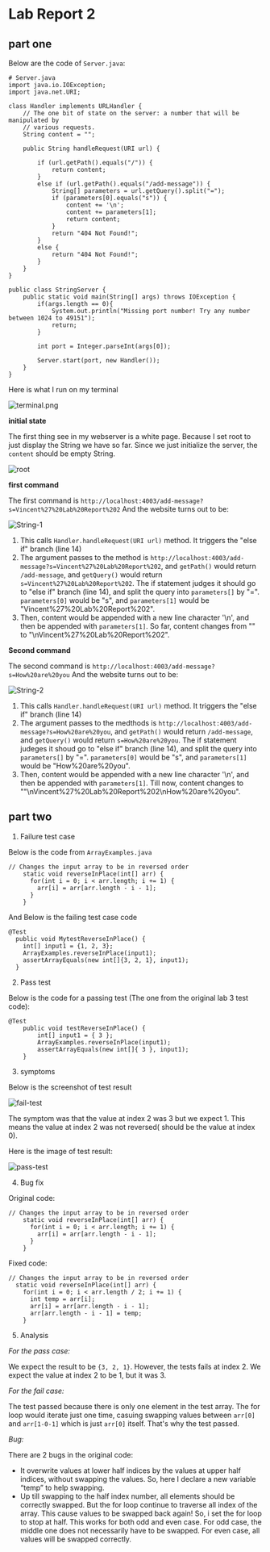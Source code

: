 # Lab Report 2
## part one
Below are the code of `Server.java`:
```
# Server.java
import java.io.IOException;
import java.net.URI;

class Handler implements URLHandler {
    // The one bit of state on the server: a number that will be manipulated by
    // various requests.
    String content = "";

    public String handleRequest(URI url) {

        if (url.getPath().equals("/")) {
            return content;
        }
        else if (url.getPath().equals("/add-message")) {
            String[] parameters = url.getQuery().split("=");
            if (parameters[0].equals("s")) {
                content += '\n';
                content += parameters[1];
                return content;
            }
            return "404 Not Found!";
        }
        else {
            return "404 Not Found!";
        }
    }
}

public class StringServer {
    public static void main(String[] args) throws IOException {
        if(args.length == 0){
            System.out.println("Missing port number! Try any number between 1024 to 49151");
            return;
        }

        int port = Integer.parseInt(args[0]);

        Server.start(port, new Handler());
    }
}
```
Here is what I run on my terminal

![terminal.png](/images/terminal.png)

**initial state**

The first thing see in my webserver is a white page. 
Because I set root to just display the String we have so far.
Since we just initialize the server, the `content` should be empty String.

![root](/images/root.png)

**first command**

The first command is `http://localhost:4003/add-message?s=Vincent%27%20Lab%20Report%202`
And the website turns out to be:

![String-1](/images/String-1.png)

1. This calls `Handler.handleRequest(URI url)` method. It triggers the "else if" branch (line 14)
2. The argument passes to the method is `http://localhost:4003/add-message?s=Vincent%27%20Lab%20Report%202`, and `getPath()` would return `/add-message`, and `getQuery()` would return `s=Vincent%27%20Lab%20Report%202`.
The if statement judges it should go to "else if" branch (line 14), and split the query into `parameters[]` by "=".
`parameters[0]` would be "s", and `parameters[1]` would be "Vincent%27%20Lab%20Report%202".
3. Then, content would be appended with a new line character '\n', and then be appended with `parameters[1]`.
So far, content changes from "" to "\nVincent%27%20Lab%20Report%202".

**Second command**

The second command is `http://localhost:4003/add-message?s=How%20are%20you`
And the website turns out to be:

![String-2](/images/String-2.png)

1. This calls `Handler.handleRequest(URI url)` method. It triggers the "else if" branch (line 14)
2. The argument passes to the medthods is `http://localhost:4003/add-message?s=How%20are%20you`, and `getPath()` would return `/add-message`, and `getQuery()` would return `s=How%20are%20you`.
The if statement judeges it shoud go to "else if" branch (line 14), and split the query into `parameters[]` by "=".
`parameters[0]` would be "s", and `parameters[1]` would be "How%20are%20you".
3. Then, content would be appended with a new line character '\n', and then be appended with `parameters[1]`.
Till now, content changes to ""\nVincent%27%20Lab%20Report%202\nHow%20are%20you".

## part two

1. Failure test case

Below is the code from `ArrayExamples.java`
```
// Changes the input array to be in reversed order
    static void reverseInPlace(int[] arr) {
      for(int i = 0; i < arr.length; i += 1) {
        arr[i] = arr[arr.length - i - 1];
      }
    }
```
And Below is the failing test case code
```
@Test 
  public void MytestReverseInPlace() {
    int[] input1 = {1, 2, 3};
    ArrayExamples.reverseInPlace(input1);
    assertArrayEquals(new int[]{3, 2, 1}, input1);
  }
```

2. Pass test

Below is the code for a passing test (The one from the original lab 3 test code):
```
@Test 
    public void testReverseInPlace() {
        int[] input1 = { 3 };
        ArrayExamples.reverseInPlace(input1);
        assertArrayEquals(new int[]{ 3 }, input1);
    }
```

3. symptoms

Below is the screenshot of test result

![fail-test](/images/fail-test.png)

The symptom was that the value at index 2 was 3 but we expect 1. This means the value at index 2 was not reversed( should be the value at index 0).

Here is the image of test result:

![pass-test](/images/pass-test.png)

4. Bug fix

Original code:
```
// Changes the input array to be in reversed order
    static void reverseInPlace(int[] arr) {
      for(int i = 0; i < arr.length; i += 1) {
        arr[i] = arr[arr.length - i - 1];
      }
    }
```
Fixed code:
```
// Changes the input array to be in reversed order
  static void reverseInPlace(int[] arr) {
    for(int i = 0; i < arr.length / 2; i += 1) {
      int temp = arr[i];
      arr[i] = arr[arr.length - i - 1];
      arr[arr.length - i - 1] = temp;
    }
```

5. Analysis

*For the pass case:*

We expect the result to be `{3, 2, 1}`. However, the tests fails at index 2. We expect the value at index 2 to be 1, but it was 3.

*For the fail case:*

The test passed because there is only one element in the test array. The for loop would iterate just one time, casuing swapping values between `arr[0]` and `arr[1-0-1]` which is just `arr[0]` itself. That's why the test passed.

*Bug:*

There are 2 bugs in the original code:
- It overwrite values at lower half indices by the values at upper half indices, without swapping the values. So, here I declare a new variable “temp” to help swapping.
- Up till swapping to the half index number, all elements should be correctly swapped. But the for loop continue to traverse all index of the array. This cause values to be swapped back again! So, i set the for loop to stop at half. This works for both odd and even case. For odd case, the middle one does not necessarily have to be swapped. For even case, all values will be swapped correctly.
